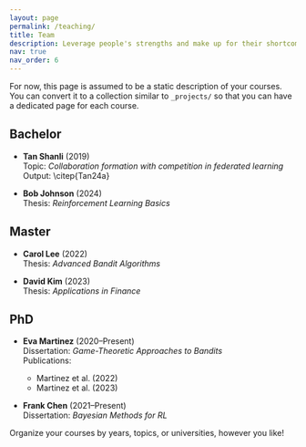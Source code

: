 ```yaml
---
layout: page
permalink: /teaching/
title: Team
description: Leverage people's strengths and make up for their shortcomings
nav: true
nav_order: 6
---
```


For now, this page is assumed to be a static description of your courses. You can convert it to a collection similar to `_projects/` so that you can have a dedicated page for each course.

## Bachelor
- **Tan Shanli** (2019)  
  Topic: *Collaboration formation with competition in federated learning*  
  Output: \citep{Tan24a}

- **Bob Johnson** (2024)  
  Thesis: *Reinforcement Learning Basics*  

## Master
- **Carol Lee** (2022)  
  Thesis: *Advanced Bandit Algorithms*  

- **David Kim** (2023)  
  Thesis: *Applications in Finance*  

## PhD
- **Eva Martinez** (2020–Present)  
  Dissertation: *Game-Theoretic Approaches to Bandits*  
  Publications:  
    - Martinez et al. (2022)  
    - Martinez et al. (2023)  

- **Frank Chen** (2021–Present)  
  Dissertation: *Bayesian Methods for RL*  

Organize your courses by years, topics, or universities, however you like!
